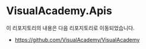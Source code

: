 # VisualAcademy.Apis

   이 리포지토리의 내용은 다음 리포지토리로 이동되었습니다. 

   * https://github.com/VisualAcademy/VisualAcademy
